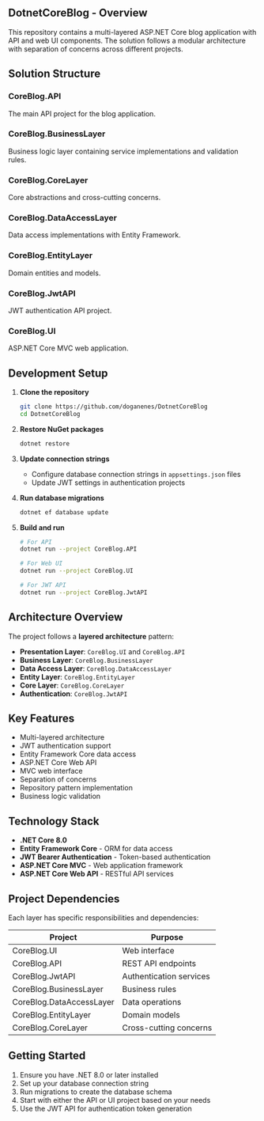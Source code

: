 ## DotnetCoreBlog - Overview
This repository contains a multi-layered ASP.NET Core blog application with API and web UI components. The solution follows a modular architecture with separation of concerns across different projects.

## Solution Structure

### CoreBlog.API
The main API project for the blog application.

### CoreBlog.BusinessLayer
Business logic layer containing service implementations and validation rules.

### CoreBlog.CoreLayer
Core abstractions and cross-cutting concerns.

### CoreBlog.DataAccessLayer
Data access implementations with Entity Framework.

### CoreBlog.EntityLayer
Domain entities and models.

### CoreBlog.JwtAPI
JWT authentication API project.

### CoreBlog.UI
ASP.NET Core MVC web application.

## Development Setup

1. **Clone the repository**
   ```bash
   git clone https://github.com/doganenes/DotnetCoreBlog
   cd DotnetCoreBlog
   ```

2. **Restore NuGet packages**
   ```bash
   dotnet restore
   ```

3. **Update connection strings**
   - Configure database connection strings in `appsettings.json` files
   - Update JWT settings in authentication projects

4. **Run database migrations**
   ```bash
   dotnet ef database update
   ```

5. **Build and run**
   ```bash
   # For API
   dotnet run --project CoreBlog.API
   
   # For Web UI
   dotnet run --project CoreBlog.UI
   
   # For JWT API
   dotnet run --project CoreBlog.JwtAPI
   ```

## Architecture Overview

The project follows a **layered architecture** pattern:

- **Presentation Layer**: `CoreBlog.UI` and `CoreBlog.API`
- **Business Layer**: `CoreBlog.BusinessLayer`
- **Data Access Layer**: `CoreBlog.DataAccessLayer`
- **Entity Layer**: `CoreBlog.EntityLayer`
- **Core Layer**: `CoreBlog.CoreLayer`
- **Authentication**: `CoreBlog.JwtAPI`

## Key Features

- Multi-layered architecture
- JWT authentication support
- Entity Framework Core data access
- ASP.NET Core Web API
- MVC web interface
- Separation of concerns
- Repository pattern implementation
- Business logic validation

## Technology Stack

- **.NET Core 8.0**
- **Entity Framework Core** - ORM for data access
- **JWT Bearer Authentication** - Token-based authentication
- **ASP.NET Core MVC** - Web application framework
- **ASP.NET Core Web API** - RESTful API services

## Project Dependencies

Each layer has specific responsibilities and dependencies:

| Project                | Purpose                    |
|------------------------|----------------------------|
| CoreBlog.UI            | Web interface              |
| CoreBlog.API           | REST API endpoints         |
| CoreBlog.JwtAPI        | Authentication services    |
| CoreBlog.BusinessLayer | Business rules             |
| CoreBlog.DataAccessLayer | Data operations          |
| CoreBlog.EntityLayer   | Domain models              |
| CoreBlog.CoreLayer     | Cross-cutting concerns     |

## Getting Started

1. Ensure you have .NET 8.0 or later installed
2. Set up your database connection string
3. Run migrations to create the database schema
4. Start with either the API or UI project based on your needs
5. Use the JWT API for authentication token generation
